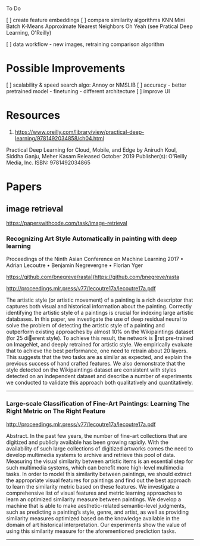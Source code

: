 # 

To Do

[ ] create feature embeddings
[ ] compare similarity algorithms
        KNN
        Mini Batch K-Means
        Approximate Nearest Neighbors Oh Yeah (see Pratical Deep Learning, O'Reilly)

[ ] data workflow - new images, retraining comparison algorithm
    

# Possible Improvements

[ ] scalability & speed
    search algo: Annoy or NMSLIB
[ ] accuracy
    - better pretrained model
    - finetuning
    - different architecture
[ ] improve UI


# Resources


1. https://www.oreilly.com/library/view/practical-deep-learning/9781492034858/ch04.html

Practical Deep Learning for Cloud, Mobile, and Edge
by Anirudh Koul, Siddha Ganju, Meher Kasam
Released October 2019
Publisher(s): O'Reilly Media, Inc.
ISBN: 9781492034865



# Papers

## image retrieval

https://paperswithcode.com/task/image-retrieval



### Recognizing Art Style Automatically in painting with deep learning
Proceedings of the Ninth Asian Conference on Machine Learning 2017 • Adrian Lecoutre • Benjamin Negrevergne • Florian Yger

https://github.com/bnegreve/rasta](https://github.com/bnegreve/rasta

http://proceedings.mlr.press/v77/lecoutre17a/lecoutre17a.pdf


The artistic style (or artistic movement) of a painting is a rich descriptor that captures both visual and historical information about the painting. Correctly identifying the artistic style of a paintings is crucial for indexing large artistic databases. In this paper, we investigate the use of deep residual neural to solve the problem of detecting the artistic style of a painting and outperform existing approaches by almost 10% on the Wikipaintings dataset (for 25 dierent style). To achieve this result, the network is rst pre-trained on ImageNet, and deeply retrained for artistic style. We empirically evaluate that to achieve the best performance, one need to retrain about 20 layers. This suggests that the two tasks are as similar as expected, and explain the previous success of hand crafted features. We also demonstrate that the style detected on the Wikipaintings dataset are consistent with styles detected on an independent dataset and describe a number of experiments we conducted to validate this approach both qualitatively and quantitatively.
<hr>

### Large-scale Classification of Fine-Art Paintings: Learning The Right Metric on The Right Feature

http://proceedings.mlr.press/v77/lecoutre17a/lecoutre17a.pdf

Abstract. In the past few years, the number of fine-art collections that are digitized and publicly available has been growing rapidly. With the availability of
such large collections of digitized artworks comes the need to develop multimedia systems to archive and retrieve this pool of data. Measuring the visual similarity between artistic items is an essential step for such multimedia systems, which
can benefit more high-level multimedia tasks. In order to model this similarity
between paintings, we should extract the appropriate visual features for paintings
and find out the best approach to learn the similarity metric based on these features. We investigate a comprehensive list of visual features and metric learning
approaches to learn an optimized similarity measure between paintings. We develop a machine that is able to make aesthetic-related semantic-level judgments,
such as predicting a painting’s style, genre, and artist, as well as providing similarity measures optimized based on the knowledge available in the domain of art
historical interpretation. Our experiments show the value of using this similarity
measure for the aforementioned prediction tasks.

<hr>